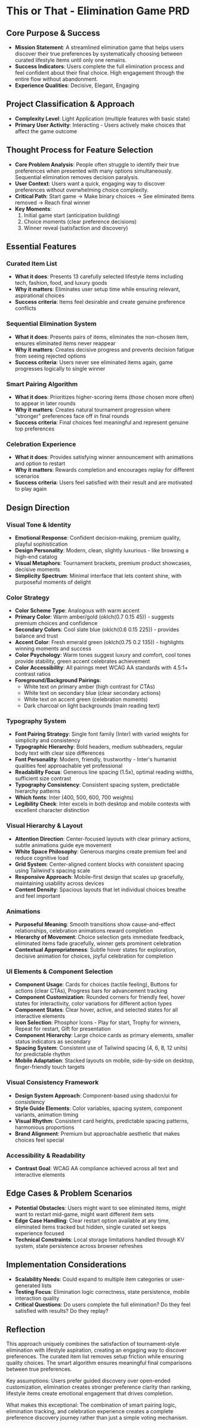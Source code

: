 # This or That - Elimination Game PRD

## Core Purpose & Success
- **Mission Statement**: A streamlined elimination game that helps users discover their true preferences by systematically choosing between curated lifestyle items until only one remains.
- **Success Indicators**: Users complete the full elimination process and feel confident about their final choice. High engagement through the entire flow without abandonment.
- **Experience Qualities**: Decisive, Elegant, Engaging

## Project Classification & Approach
- **Complexity Level**: Light Application (multiple features with basic state)
- **Primary User Activity**: Interacting - Users actively make choices that affect the game outcome

## Thought Process for Feature Selection
- **Core Problem Analysis**: People often struggle to identify their true preferences when presented with many options simultaneously. Sequential elimination removes decision paralysis.
- **User Context**: Users want a quick, engaging way to discover preferences without overwhelming choice complexity.
- **Critical Path**: Start game → Make binary choices → See eliminated items removed → Reach final winner
- **Key Moments**: 
  1. Initial game start (anticipation building)
  2. Choice moments (clear preference decisions) 
  3. Winner reveal (satisfaction and discovery)

## Essential Features

### Curated Item List
- **What it does**: Presents 13 carefully selected lifestyle items including tech, fashion, food, and luxury goods
- **Why it matters**: Eliminates user setup time while ensuring relevant, aspirational choices
- **Success criteria**: Items feel desirable and create genuine preference conflicts

### Sequential Elimination System
- **What it does**: Presents pairs of items, eliminates the non-chosen item, ensures eliminated items never reappear
- **Why it matters**: Creates decisive progress and prevents decision fatigue from seeing rejected options
- **Success criteria**: Users never see eliminated items again, game progresses logically to single winner

### Smart Pairing Algorithm
- **What it does**: Prioritizes higher-scoring items (those chosen more often) to appear in later rounds
- **Why it matters**: Creates natural tournament progression where "stronger" preferences face off in final rounds
- **Success criteria**: Final choices feel meaningful and represent genuine top preferences

### Celebration Experience
- **What it does**: Provides satisfying winner announcement with animations and option to restart
- **Why it matters**: Rewards completion and encourages replay for different scenarios
- **Success criteria**: Users feel satisfied with their result and are motivated to play again

## Design Direction

### Visual Tone & Identity
- **Emotional Response**: Confident decision-making, premium quality, playful sophistication
- **Design Personality**: Modern, clean, slightly luxurious - like browsing a high-end catalog
- **Visual Metaphors**: Tournament brackets, premium product showcases, decisive moments
- **Simplicity Spectrum**: Minimal interface that lets content shine, with purposeful moments of delight

### Color Strategy
- **Color Scheme Type**: Analogous with warm accent
- **Primary Color**: Warm amber/gold (oklch(0.7 0.15 45)) - suggests premium choices and confidence
- **Secondary Colors**: Cool slate blue (oklch(0.6 0.15 225)) - provides balance and trust
- **Accent Color**: Fresh emerald green (oklch(0.75 0.2 135)) - highlights winning moments and success
- **Color Psychology**: Warm tones suggest luxury and comfort, cool tones provide stability, green accent celebrates achievement
- **Color Accessibility**: All pairings meet WCAG AA standards with 4.5:1+ contrast ratios
- **Foreground/Background Pairings**: 
  - White text on primary amber (high contrast for CTAs)
  - White text on secondary blue (clear secondary actions)  
  - White text on accent green (celebration moments)
  - Dark charcoal on light backgrounds (main reading text)

### Typography System
- **Font Pairing Strategy**: Single font family (Inter) with varied weights for simplicity and consistency
- **Typographic Hierarchy**: Bold headers, medium subheaders, regular body text with clear size differences
- **Font Personality**: Modern, friendly, trustworthy - Inter's humanist qualities feel approachable yet professional
- **Readability Focus**: Generous line spacing (1.5x), optimal reading widths, sufficient size contrast
- **Typography Consistency**: Consistent spacing system, predictable hierarchy patterns
- **Which fonts**: Inter (400, 500, 600, 700 weights)
- **Legibility Check**: Inter excels in both desktop and mobile contexts with excellent character distinction

### Visual Hierarchy & Layout
- **Attention Direction**: Center-focused layouts with clear primary actions, subtle animations guide eye movement
- **White Space Philosophy**: Generous margins create premium feel and reduce cognitive load
- **Grid System**: Center-aligned content blocks with consistent spacing using Tailwind's spacing scale
- **Responsive Approach**: Mobile-first design that scales up gracefully, maintaining usability across devices
- **Content Density**: Spacious layouts that let individual choices breathe and feel important

### Animations
- **Purposeful Meaning**: Smooth transitions show cause-and-effect relationships, celebration animations reward completion
- **Hierarchy of Movement**: Choice selection gets immediate feedback, eliminated items fade gracefully, winner gets prominent celebration
- **Contextual Appropriateness**: Subtle hover states for exploration, decisive animation for choices, joyful celebration for completion

### UI Elements & Component Selection
- **Component Usage**: Cards for choices (tactile feeling), Buttons for actions (clear CTAs), Progress bars for advancement tracking
- **Component Customization**: Rounded corners for friendly feel, hover states for interactivity, color variations for different action types
- **Component States**: Clear hover, active, and selected states for all interactive elements
- **Icon Selection**: Phosphor Icons - Play for start, Trophy for winners, Repeat for restart, Gift for presentation
- **Component Hierarchy**: Large choice cards as primary elements, smaller status indicators as secondary
- **Spacing System**: Consistent use of Tailwind spacing (4, 6, 8, 12 units) for predictable rhythm
- **Mobile Adaptation**: Stacked layouts on mobile, side-by-side on desktop, finger-friendly touch targets

### Visual Consistency Framework
- **Design System Approach**: Component-based using shadcn/ui for consistency
- **Style Guide Elements**: Color variables, spacing system, component variants, animation timing
- **Visual Rhythm**: Consistent card heights, predictable spacing patterns, harmonious proportions
- **Brand Alignment**: Premium but approachable aesthetic that makes choices feel special

### Accessibility & Readability
- **Contrast Goal**: WCAG AA compliance achieved across all text and interactive elements

## Edge Cases & Problem Scenarios
- **Potential Obstacles**: Users might want to see eliminated items, might want to restart mid-game, might want different item sets
- **Edge Case Handling**: Clear restart option available at any time, eliminated items tracked but hidden, single curated set keeps experience focused
- **Technical Constraints**: Local storage limitations handled through KV system, state persistence across browser refreshes

## Implementation Considerations
- **Scalability Needs**: Could expand to multiple item categories or user-generated lists
- **Testing Focus**: Elimination logic correctness, state persistence, mobile interaction quality
- **Critical Questions**: Do users complete the full elimination? Do they feel satisfied with results? Do they replay?

## Reflection
This approach uniquely combines the satisfaction of tournament-style elimination with lifestyle aspiration, creating an engaging way to discover preferences. The curated item list removes setup friction while ensuring quality choices. The smart algorithm ensures meaningful final comparisons between true preferences.

Key assumptions: Users prefer guided discovery over open-ended customization, elimination creates stronger preference clarity than ranking, lifestyle items create emotional engagement that drives completion.

What makes this exceptional: The combination of smart pairing logic, elimination tracking, and celebration experience creates a complete preference discovery journey rather than just a simple voting mechanism.